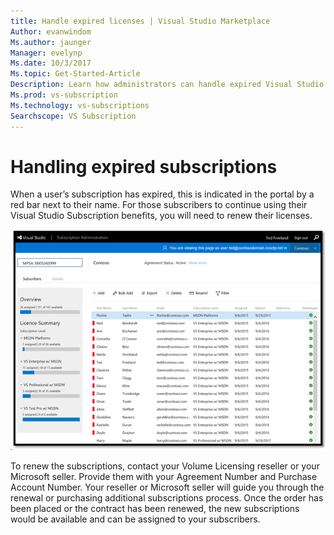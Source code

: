 ```yaml
---
title: Handle expired licenses | Visual Studio Marketplace
Author: evanwindom
Ms.author: jaunger
Manager: evelynp
Ms.date: 10/3/2017
Ms.topic: Get-Started-Article
Description: Learn how administrators can handle expired Visual Studio subscriptions
Ms.prod: vs-subscription
Ms.technology: vs-subscriptions
Searchscope: VS Subscription
---
```


# Handling expired subscriptions

When a user’s subscription has expired, this is indicated in the portal by a red bar next to their name. For those subscribers to continue using their Visual Studio Subscription benefits, you will need to renew their licenses. 

![List of Expired Subscriptions](_img\expired-subscriptions\expired-list.png) 

To renew the subscriptions, contact your Volume Licensing reseller or your Microsoft seller. Provide them with your Agreement Number and Purchase Account Number. Your reseller or Microsoft seller will guide you through the renewal or purchasing additional subscriptions process. Once the order has been placed or the contract has been renewed, the new subscriptions would be available and can be assigned to your subscribers.